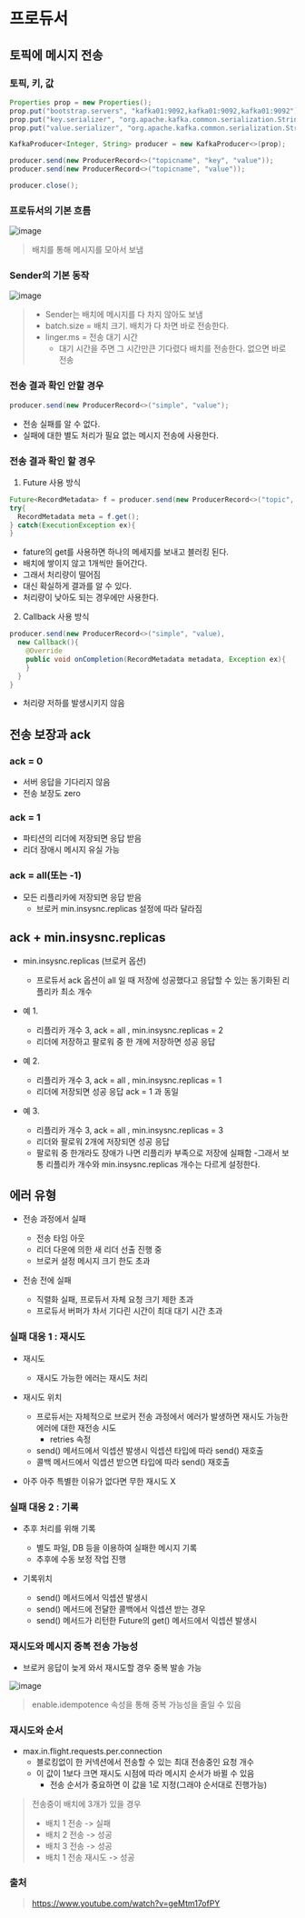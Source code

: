 
# 프로듀서

## 토픽에 메시지 전송
### 토픽, 키, 값

```java
Properties prop = new Properties();
prop.put("bootstrap.servers", "kafka01:9092,kafka01:9092,kafka01:9092");
prop.put("key.serializer", "org.apache.kafka.common.serialization.StringSerializer");
prop.put("value.serializer", "org.apache.kafka.common.serialization.StringSerializer");

KafkaProducer<Integer, String> producer = new KafkaProducer<>(prop);

producer.send(new ProducerRecord<>("topicname", "key", "value"));
producer.send(new ProducerRecord<>("topicname", "value"));

producer.close();
```

### 프로듀서의 기본 흐름
![image](https://github.com/user-attachments/assets/ba349d8a-78d2-4109-a5bf-4ddfd1885cc7)

> 배치를 통해 메시지를 모아서 보냄

### Sender의 기본 동작
![image](https://github.com/user-attachments/assets/a13f5f0e-0f8a-444a-9621-001adca15eb8)

> - Sender는 배치에 메시지를 다 차지 않아도 보냄
> - batch.size = 배치 크기. 배치가 다 차면 바로 전송한다.
> - linger.ms = 전송 대기 시간
>     - 대기 시간을 주면 그 시간만큰 기다렸다 배치를 전송한다. 없으면 바로 전송

### 전송 결과 확인 안할 경우
```java
producer.send(new ProducerRecord<>("simple", "value");
```
- 전송 실패를 알 수 없다.
- 실패에 대한 별도 처리가 필요 없는 메시지 전송에 사용한다.

### 전송 결과 확인 할 경우

1. Future 사용 방식
```java
Future<RecordMetadata> f = producer.send(new ProducerRecord<>("topic", "value"));
try{
  RecordMetadata meta = f.get();
} catch(ExecutionException ex){
}
```

- fature의 get를 사용하면 하나의 메세지를 보내고 블러킹 된다.
- 배치에 쌓이지 않고 1개씩만 들어간다.
- 그래서 처리량이 떨어짐
- 대신 확실하게 결과를 알 수 있다.
- 처리량이 낮아도 되는 경우에만 사용한다.

2. Callback 사용 방식
```java
producer.send(new ProducerRecord<>("simple", "value),
  new Callback(){
    @Override
    public void onCompletion(RecordMetadata metadata, Exception ex){
    }
  }
}
```

- 처리량 저하를 발생시키지 않음

## 전송 보장과 ack

### ack = 0
- 서버 응답을 기다리지 않음
- 전송 보장도 zero

### ack = 1
- 파티션의 리더에 저장되면 응답 받음
- 리더 장애시 메시지 유실 가능

### ack = all(또는 -1)
- 모든 리플리카에 저장되면 응답 받음
  - 브로커 min.insysnc.replicas 설정에 따라 달라짐

## ack + min.insysnc.replicas
- min.insysnc.replicas (브로커 옵션)
  - 프로듀서 ack 옵션이 all 일 때 저장에 성공했다고 응답할 수 있는 동기화된 리플리카 최소 개수

- 예 1.
  - 리플리카 개수 3, ack = all , min.insysnc.replicas = 2
  - 리더에 저장하고
    팔로워 중 한 개에 저장하면 성공 응답

- 예 2.
  - 리플리카 개수 3, ack = all , min.insysnc.replicas = 1
  - 리더에 저장되면 성공 응답
    ack = 1 과 동일

- 예 3.
  - 리플리카 개수 3, ack = all , min.insysnc.replicas = 3
  - 리더와 팔로워 2개에 저장되면 성공 응답
  - 팔로워 중 한개라도 장애가 나면 리플리카 부족으로 저장에 실패함
    -그래서 보통 리플리카 개수와 min.insysnc.replicas 개수는 다르게 설정한다.

## 에러 유형
- 전송 과정에서 실패
  - 전송 타임 아웃
  - 리더 다운에 의한 새 리더 선출 진행 중
  - 브로커 설정 메시지 크기 한도 초과

- 전송 전에 실패
  - 직렬화 실패, 프로듀서 자체 요청 크기 제한 초과
  - 프로듀서 버퍼가 차서 기다린 시간이 최대 대기 시간 초과

### 실패 대응 1 : 재시도
- 재시도
  - 재시도 가능한 에러는 재시도 처리

- 재시도 위치
  - 프로듀서는 자체적으로 브로커 전송 과정에서 에러가 발생하면 재시도 가능한 에러에 대한 재전송 시도
    - retries 속정
  - send() 메서드에서 익셉션 발생시 익셉션 타입에 따라 send() 재호출
  - 콜백 메서드에서 익셉션 받으면 타입에 따라 send() 재호출
- 아주 아주 특별한 이유가 없다면 무한 재시도 X

### 실패 대응 2 : 기록
- 추후 처리를 위해 기록
  - 별도 파일, DB 등을 이용하여 실패한 메시지 기록
  - 추후에 수동 보정 작업 진행

- 기록위치
  - send() 메서드에서 익셉션 발생시
  - send() 메서드에 전달한 콜백에서 익셉션 받는 경우
  - send() 메서드가 리턴한 Future의 get() 메서드에서 익셉션 발생시

### 재시도와 메시지 중복 전송 가능성
- 브로커 응답이 늦게 와서 재시도할 경우 중복 발송 가능

![image](https://github.com/user-attachments/assets/8bc46b67-ce6e-4186-8ae6-10145c1e3155)

> enable.idempotence 속성을 통해 중복 가능성을 줄일 수 있음

### 재시도와 순서
- max.in.flight.requests.per.connection
  - 블로킹없이 한 커넥션에서 전송할 수 있는 최대 전송중인 요청 개수
  - 이 값이 1보다  크면 재시도 시점에 따라 메시지 순서가 바뀔 수 있음
    - 전송 순서가 중요하면 이 값을 1로 지정(그래야 순서대로 진행가능)

> 전송중이 배치에 3개가 있을 경우
>
> - 배치 1 전송 -> 실패
> - 배치 2 전송 -> 성공
> - 배치 3 전송 -> 성공
> - 배치 1 전송 재시도 -> 성공

### 출처 
> https://www.youtube.com/watch?v=geMtm17ofPY
